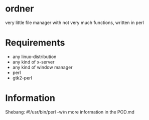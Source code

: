 ordner
======

very little file manager with not very much functions, written in perl

Requirements
============

- any linux-distribution
- any kind of x-server
- any kind of window manager
- perl
- gtk2-perl

Information
===========

Shebang: #!/usr/bin/perl -w\n
more information in the POD.md

